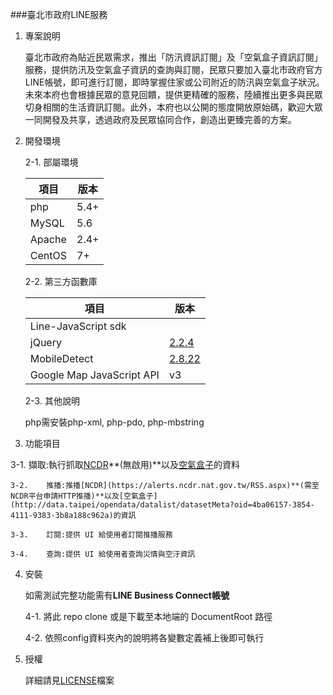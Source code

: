 ###臺北市政府LINE服務

1.	專案說明

	臺北市政府為貼近民眾需求，推出「防汛資訊訂閱」及「空氣盒子資訊訂閱」服務，提供防汛及空氣盒子資訊的查詢與訂閱，民眾只要加入臺北市政府官方LINE帳號，即可進行訂閱，即時掌握住家或公司附近的防汛與空氣盒子狀況。未來本府也會根據民眾的意見回饋，提供更精確的服務，陸續推出更多與民眾切身相關的生活資訊訂閱。此外，本府也以公開的態度開放原始碼，歡迎大眾一同開發及共享，透過政府及民眾協同合作，創造出更臻完善的方案。
2.	開發環境

	2-1.	部屬環境

	|項目|版本|
	|---|---|
	|php|5.4+|
	|MySQL|5.6|
	|Apache|2.4+|
	|CentOS|7+|

	2-2.	第三方函數庫

	|項目|版本|
	|---|---|
	|Line-JavaScript sdk||
	|jQuery|[2.2.4](https://code.jquery.com/jquery-2.2.4.min.js)|
	|MobileDetect|[2.8.22](http://mobiledetect.net/)|
	|Google Map JavaScript API|v3|
  
	2-3. 其他說明
	
	php需安裝php-xml, php-pdo, php-mbstring
3.	功能項目

 3-1.	擷取:執行抓取[NCDR](https://alerts.ncdr.nat.gov.tw/RSS.aspx)**(無啟用)**以及[空氣盒子](http://data.taipei/opendata/datalist/datasetMeta?oid=4ba06157-3854-4111-9383-3b8a188c962a)的資料
 
	3-2.	推播:推播[NCDR](https://alerts.ncdr.nat.gov.tw/RSS.aspx)**(需至NCDR平台申請HTTP推播)**以及[空氣盒子](http://data.taipei/opendata/datalist/datasetMeta?oid=4ba06157-3854-4111-9383-3b8a188c962a)的資訊
 
	3-3.	訂閱:提供 UI 給使用者訂閱推播服務
 
	3-4.	查詢:提供 UI 給使用者查詢災情與空汙資訊
4.	安裝

	如需測試完整功能需有**LINE Business Connect帳號**
	
	4-1.	將此 repo clone 或是下載至本地端的 DocumentRoot 路徑
	
	4-2.	依照config資料夾內的說明將各變數定義補上後即可執行
5. 授權

	詳細請見[LICENSE](LICENSE)檔案
